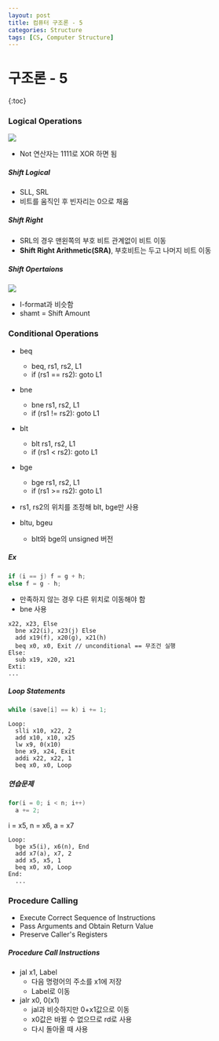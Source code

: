 ```yaml
---
layout: post
title: 컴퓨터 구조론 - 5
categories: Structure
tags: [CS, Computer Structure]
---
```


# 구조론 - 5

{:toc}

### Logical Operations

<img src="https://github.com/L-Hyun/L-Hyun.github.io/blob/main/assets/CS/5-1.png?raw=true" />

- Not 연산자는 1111로 XOR 하면 됨

##### Shift Logical

- SLL, SRL
- 비트를 움직인 후 빈자리는 0으로 채움

##### Shift Right

- SRL의 경우 맨왼쪽의 부호 비트 관계없이 비트 이동
- **Shift Right Arithmetic(SRA)**, 부호비트는 두고 나머지 비트 이동

##### Shift Opertaions

<img src="https://github.com/L-Hyun/L-Hyun.github.io/blob/main/assets/CS/5-2.png?raw=true" />

- I-format과 비슷함
- shamt = Shift Amount

### Conditional Operations

- beq
  - beq, rs1, rs2, L1
  - if (rs1 == rs2): goto L1
- bne
  - bne rs1, rs2, L1
  - if (rs1 != rs2): goto L1
- blt
  - blt rs1, rs2, L1
  - if (rs1 < rs2): goto L1
- bge

  - bge rs1, rs2, L1
  - if (rs1 >= rs2): goto L1

- rs1, rs2의 위치를 조정해 blt, bge만 사용

- bltu, bgeu
  - blt와 bge의 unsigned 버전

##### Ex

```c
if (i == j) f = g + h;
else f = g - h;
```

- 만족하지 않는 경우 다른 위치로 이동해야 함
- bne 사용

```assembly
x22, x23, Else
  bne x22(i), x23(j) Else
  add x19(f), x20(g), x21(h)
  beq x0, x0, Exit // unconditional == 무조건 실행
Else:
  sub x19, x20, x21
Exti:
...

```

##### Loop Statements

```c
while (save[i] == k) i += 1;
```

```assembly
Loop:
  slli x10, x22, 2
  add x10, x10, x25
  lw x9, 0(x10)
  bne x9, x24, Exit
  addi x22, x22, 1
  beq x0, x0, Loop
```

##### 연습문제

```c
for(i = 0; i < n; i++)
  a += 2;
```

i = x5, n = x6, a = x7

```assembly
Loop:
  bge x5(i), x6(n), End
  add x7(a), x7, 2
  add x5, x5, 1
  beq x0, x0, Loop
End:
  ...
```

### Procedure Calling

- Execute Correct Sequence of Instructions
- Pass Arguments and Obtain Return Value
- Preserve Caller's Registers

##### Procedure Call Instructions

- jal x1, Label
  - 다음 명령어의 주소를 x1에 저장
  - Label로 이동
- jalr x0, 0(x1)
  - jal과 비슷하지만 0+x1값으로 이동
  - x0값은 바뀔 수 없으므로 rd로 사용
  - 다시 돌아올 때 사용
